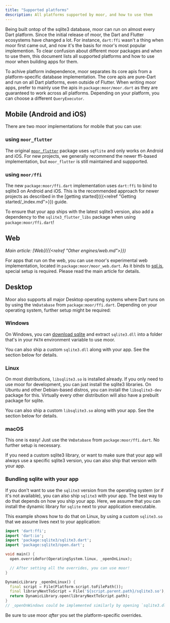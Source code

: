 ```yaml
---
title: "Supported platforms"
description: All platforms supported by moor, and how to use them
---
```


Being built ontop of the sqlite3 database, moor can run on almost every Dart platform.
Since the initial release of moor, the Dart and Flutter ecosystems have changed a lot.
For instance, `dart:ffi` wasn't a thing when moor first came out, and now it's the basis
for moor's most popular implemention.
To clear confusion about different moor packages and when to use them, this document
lists all supported platforms and how to use moor when building apps for them.

To achive platform independence, moor separates its core apis from a platform-specific
database implementation. The core apis are pure-Dart and run on all Dart platforms, even
outside of Flutter. When writing moor apps, prefer to mainly use the apis in 
`package:moor/moor.dart` as they are guaranteed to work across all platforms.
Depending on your platform, you can choose a different `QueryExecutor`.

## Mobile (Android and iOS)

There are two moor implementations for mobile that you can use:

### using `moor_flutter`

The original [`moor_flutter`](https://pub.dev/packages/moor_flutter) package uses `sqflite` and
only works on Android and iOS.
For new projects, we generally recommend the newer ffi-based implementation, but `moor_flutter`
is still maintained and suppported.

### using `moor/ffi`

The new `package:moor/ffi.dart` implementation uses `dart:ffi` to bind to sqlite3 on Android and iOS.
This is the recommended approach for newer projects as described in the [getting started]({{<relref "Getting started/_index.md">}}) guide.

To ensure that your app ships with the latest sqlite3 version, also add a dependency to the `sqlite3_flutter_libs`
package when using `package:moor/ffi.dart`!

## Web

_Main article: [Web]({{<relref "Other engines/web.md">}})_

For apps that run on the web, you can use moor's experimental web implementation, located
in `package:moor/moor_web.dart`.
As it binds to [sql.js](https://github.com/sql-js/sql.js), special setup is required. Please
read the main article for details.

## Desktop

Moor also supports all major Desktop operating systems where Dart runs on by using the 
`VmDatabase` from `package:moor/ffi.dart`. Depending on your operating system, further
setup might be required:

### Windows

On Windows, you can [download sqlite](https://www.sqlite.org/download.html) and extract
`sqlite3.dll` into a folder that's in your `PATH` environment variable to use moor.

You can also ship a custom `sqlite3.dll` along with your app. See the section below for
details.

### Linux

On most distributions, `libsqlite3.so` is installed already. If you only need to use moor for
development, you can just install the sqlite3 libraries. On Ubuntu and other Debian-based
distros, you can install the `libsqlite3-dev` package for this. Virtually every other distribution
will also have a prebuilt package for sqlite.

You can also ship a custom `libsqlite3.so` along with your app. See the section below for
details.

### macOS

This one is easy! Just use the `VmDatabase` from `package:moor/ffi.dart`. No further setup is
necessary. 

If you need a custom sqlite3 library, or want to make sure that your app will always use a
specific sqlite3 version, you can also ship that version with your app.

### Bundling sqlite with your app

If you don't want to use the `sqlite3` version from the operating system (or if it's not
available), you can also ship `sqlite3` with your app.
The best way to do that depends on how you ship your app. Here, we assume that you can
install the dynamic library for `sqlite` next to your application executable.

This example shows how to do that on Linux, by using a custom `sqlite3.so` that we assume
lives next to your application:

```dart
import 'dart:ffi';
import 'dart:io';
import 'package:sqlite3/sqlite3.dart';
import 'package:sqlite3/open.dart';

void main() {
  open.overrideFor(OperatingSystem.linux, _openOnLinux);

  // After setting all the overrides, you can use moor!
}

DynamicLibrary _openOnLinux() {
  final script = File(Platform.script.toFilePath());
  final libraryNextToScript = File('${script.parent.path}/sqlite3.so');
  return DynamicLibrary.open(libraryNextToScript.path);
}
// _openOnWindows could be implemented similarly by opening `sqlite3.dll`
```

Be sure to use moor _after_ you set the platform-specific overrides.
